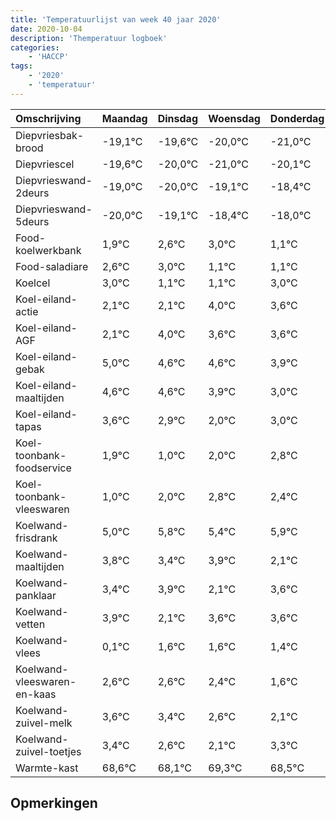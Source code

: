 ```yaml
---
title: 'Temperatuurlijst van week 40 jaar 2020'
date: 2020-10-04
description: 'Themperatuur logboek'
categories:
    - 'HACCP'
tags:
    - '2020'
    - 'temperatuur'
---
```

|Omschrijving|Maandag|Dinsdag|Woensdag|Donderdag|Vrijdag|Zaterdag|Zondag|
|:---|:---|:---|:---|:---|:---|:---|:---|
|Diepvriesbak-brood|-19,1°C|-19,6°C|-20,0°C|-21,0°C|-20,1°C|-19,4°C|-19,0°C|
|Diepvriescel|-19,6°C|-20,0°C|-21,0°C|-20,1°C|-19,4°C|-19,0°C|-20,9°C|
|Diepvrieswand-2deurs|-19,0°C|-20,0°C|-19,1°C|-18,4°C|-18,0°C|-19,9°C|-19,9°C|
|Diepvrieswand-5deurs|-20,0°C|-19,1°C|-18,4°C|-18,0°C|-19,9°C|-19,9°C|-18,0°C|
|Food-koelwerkbank|1,9°C|2,6°C|3,0°C|1,1°C|1,1°C|3,0°C|2,6°C|
|Food-saladiare|2,6°C|3,0°C|1,1°C|1,1°C|3,0°C|2,6°C|2,6°C|
|Koelcel|3,0°C|1,1°C|1,1°C|3,0°C|2,6°C|2,6°C|1,9°C|
|Koel-eiland-actie|2,1°C|2,1°C|4,0°C|3,6°C|3,6°C|2,9°C|2,0°C|
|Koel-eiland-AGF|2,1°C|4,0°C|3,6°C|3,6°C|2,9°C|2,0°C|3,0°C|
|Koel-eiland-gebak|5,0°C|4,6°C|4,6°C|3,9°C|3,0°C|4,0°C|4,8°C|
|Koel-eiland-maaltijden|4,6°C|4,6°C|3,9°C|3,0°C|4,0°C|4,8°C|4,4°C|
|Koel-eiland-tapas|3,6°C|2,9°C|2,0°C|3,0°C|3,8°C|3,4°C|3,9°C|
|Koel-toonbank-foodservice|1,9°C|1,0°C|2,0°C|2,8°C|2,4°C|2,9°C|1,1°C|
|Koel-toonbank-vleeswaren|1,0°C|2,0°C|2,8°C|2,4°C|2,9°C|1,1°C|2,6°C|
|Koelwand-frisdrank|5,0°C|5,8°C|5,4°C|5,9°C|4,1°C|5,6°C|5,6°C|
|Koelwand-maaltijden|3,8°C|3,4°C|3,9°C|2,1°C|3,6°C|3,6°C|3,4°C|
|Koelwand-panklaar|3,4°C|3,9°C|2,1°C|3,6°C|3,6°C|3,4°C|2,6°C|
|Koelwand-vetten|3,9°C|2,1°C|3,6°C|3,6°C|3,4°C|2,6°C|2,1°C|
|Koelwand-vlees|0,1°C|1,6°C|1,6°C|1,4°C|0,6°C|0,1°C|1,3°C|
|Koelwand-vleeswaren-en-kaas|2,6°C|2,6°C|2,4°C|1,6°C|1,1°C|2,3°C|1,5°C|
|Koelwand-zuivel-melk|3,6°C|3,4°C|2,6°C|2,1°C|3,3°C|2,5°C|3,6°C|
|Koelwand-zuivel-toetjes|3,4°C|2,6°C|2,1°C|3,3°C|2,5°C|3,6°C|2,5°C|
|Warmte-kast|68,6°C|68,1°C|69,3°C|68,5°C|69,6°C|68,5°C|69,5°C|

## Opmerkingen


